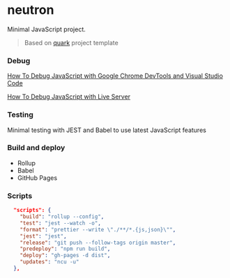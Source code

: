 # neutron

Minimal JavaScript project.

> Based on [quark](https://github.com/AtomicBuilders/quark) project template

### Debug

[How To Debug JavaScript with Google Chrome DevTools and Visual Studio Code](https://www.digitalocean.com/community/tutorials/how-to-debug-javascript-with-google-chrome-devtools-and-visual-studio-code)

[How To Debug JavaScript with Live Server](https://stackoverflow.com/questions/46945784/how-to-debug-javascript-in-visual-studio-code-with-live-server-running)


### Testing

Minimal testing with JEST and Babel to use latest JavaScript features


### Build and deploy

- Rollup
- Babel
- GitHub Pages

### Scripts

```json
  "scripts": {
    "build": "rollup --config",
    "test": "jest --watch -o",
    "format": "prettier --write \"./**/*.{js,json}\"",
    "jest": "jest",
    "release": "git push --follow-tags origin master",
    "predeploy": "npm run build",
    "deploy": "gh-pages -d dist",
    "updates": "ncu -u"
  },
```